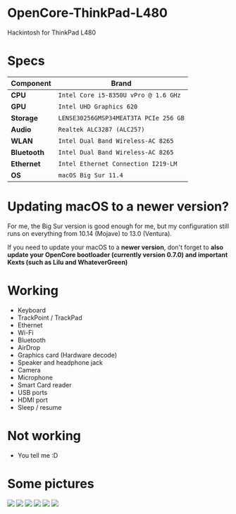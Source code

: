# OpenCore-ThinkPad-L480
 Hackintosh for ThinkPad L480

# Specs

| Component      | Brand                                     |
|----------------|-------------------------------------------|
| **CPU**        | `Intel Core i5-8350U vPro @ 1.6 GHz`           |
| **GPU**       | `Intel UHD Graphics 620`                  |
| **Storage**    | `LENSE30256GMSP34MEAT3TA PCIe 256 GB`  |
| **Audio** | `Realtek ALC3287 (ALC257)`                |
| **WLAN**  | `Intel Dual Band Wireless-AC 8265`   |
| **Bluetooth**  | `Intel Dual Band Wireless-AC 8265`   |
| **Ethernet**  | `Intel Ethernet Connection I219-LM`   |
| **OS**         | `macOS Big Sur 11.4`          |
   
# Updating macOS to a newer version?

 For me, the Big Sur version is good enough for me, but my configuration still runs on everything from 10.14 (Mojave) to 13.0 (Ventura). 
    
 If you need to update your macOS to a **newer version**, don't forget to **also update your OpenCore bootloader (currently version 0.7.0) and important Kexts (such as Lilu and WhateverGreen)**
   
# Working
* Keyboard
* TrackPoint / TrackPad
* Ethernet
* Wi-Fi
* Bluetooth
* AirDrop
* Graphics card (Hardware decode)
* Speaker and headphone jack
* Camera
* Microphone
* Smart Card reader
* USB ports
* HDMI port
* Sleep / resume

# Not working
* You tell me :D
   
# Some pictures
![](./PICS/CPU.png)
![](./PICS/CPU_Info.png)
![](./PICS/Battery.png)
![](./PICS/Wi-Fi.png)
![](./PICS/Bluetooth.png)
![](./PICS/Hardware_Decode.png)